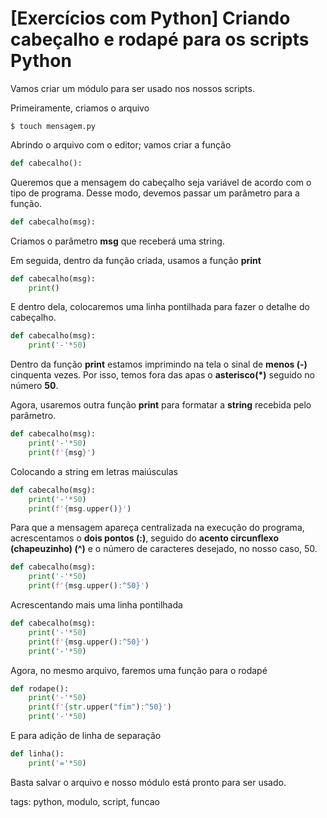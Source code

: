 # [Exercícios com Python] Criando cabeçalho e rodapé para os scripts Python

Vamos criar um módulo para ser usado nos nossos scripts.

Primeiramente, criamos o arquivo

```
$ touch mensagem.py
```

Abrindo o arquivo com o editor; vamos criar a função

```py
def cabecalho():
```

Queremos que a mensagem do cabeçalho seja variável de acordo com o tipo de programa. Desse modo, devemos passar um parâmetro para a função.

```py
def cabecalho(msg):
```

Criamos o parâmetro **msg** que receberá uma string.

Em seguida, dentro da função criada, usamos a função **print**

```py
def cabecalho(msg):
    print()
```

E dentro dela, colocaremos uma linha pontilhada para fazer o detalhe do cabeçalho.

```py
def cabecalho(msg):
    print('-'*50)
```

Dentro da função **print** estamos imprimindo na tela o sinal de **menos (-)** cinquenta vezes. Por isso, temos fora das apas o **asterisco(*)** seguido no número **50**.

Agora, usaremos outra função **print** para formatar a **string** recebida pelo parâmetro.

```py
def cabecalho(msg):
    print('-'*50)
    print(f'{msg}')
```

Colocando a string em letras maiúsculas

```py
def cabecalho(msg):
    print('-'*50)
    print(f'{msg.upper()}')
```

Para que a mensagem apareça centralizada na execução do programa, acrescentamos o **dois pontos (:)**, seguido do **acento circunflexo (chapeuzinho) (^)** e o número de caracteres desejado, no nosso caso, 50.

```py
def cabecalho(msg):
    print('-'*50)
    print(f'{msg.upper():^50}')
```

Acrescentando mais uma linha pontilhada

```py
def cabecalho(msg):
    print('-'*50)
    print(f'{msg.upper():^50}')
    print('-'*50)
```

Agora, no mesmo arquivo, faremos uma função para o rodapé

```py
def rodape():
    print('-'*50)
    print(f'{str.upper("fim"):^50}')
    print('-'*50)
```

E para adição de linha de separação

```py
def linha():
    print('='*50)
```

Basta salvar o arquivo e nosso módulo está pronto para ser usado.

tags: python, modulo, script, funcao
